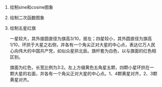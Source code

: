 1. 绘制sine和cosine图象

2. 绘制二次函数图象

3. 绘制五星红旗

   一星较大，其外接圆直径为旗高3/10，居左；四星较小，其外圆直径为旗高1/10，环拱于大星之右侧，并各有一个角尖正对大星的中心点，表达亿万人民心向伟大的中国共产党，如似众星拱北辰。旗杆套为白色，以与旗面的红色相区别。

   旗面为红色，长宽比例为3:2。左上方缀黄色五角星五颗，四颗小星环拱在一颗大星的右面，并各有一个角尖正对大星的中心点。1、4颗黄星对齐，2、3颗黄星对齐。